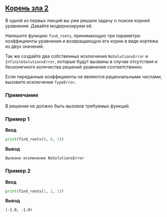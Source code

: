 ## [Корень зла 2](../../../solutions/5.3/53_f.py)

В одной из первых лекций вы уже решали задачу о поиске корней уравнения. Давайте модернизируем её.

Напишите функцию `find_roots`, принимающую три параметра: коэффициенты уравнения и возвращающую его корни в виде кортежа из двух значений.

Так же создайте два собственных исключения `NoSolutionsError` и `InfiniteSolutionsError`, которые будут вызваны в случае отсутствия и бесконечного количества решений уравнения соответственно.

Если переданные коэффициенты не являются рациональными числами, вызовите исключение `TypeError`.

### Примечание

В решении не должно быть вызовов требуемых функций.

### Пример 1

**Ввод**
```python
print(find_roots(0, 0, 1))
```

**Вывод**
```plaintext
Вызвано исключение NoSolutionsError
```

### Пример 2

**Ввод**
```python
print(find_roots(1, 2, 1))
```

**Вывод**
```plaintext
(-1.0, -1.0)
```